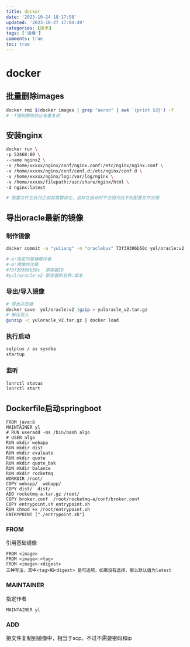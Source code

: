 ```yaml
---
title: docker
date: '2023-10-24 18:17:58'
updated: '2023-10-27 17:04:49'
categories: [技术]
tags: ['运维']
comments: true
toc: true
---
```


# docker

## 批量删除images

```bash
docker rmi $(docker images | grep "aeron" | awk '{print $3}') -f
# -f强制删除防止有重复的
```

## 安装nginx

```bash
docker run \
-p 52468:80 \
--name nginx2 \
-v /home/xxxxx/nginx/conf/nginx.conf:/etc/nginx/nginx.conf \
-v /home/xxxxx/nginx/conf/conf.d:/etc/nginx/conf.d \
-v /home/xxxxx/nginx/log:/var/log/nginx \
-v /home/xxxxx/filepath:/usr/share/nginx/html \
-d nginx:latest

# 配置文件在执行之前就需要存在，这样在启动时不会因为找不到配置文件出错
```

## 导出oracle最新的镜像

### 制作镜像

```bash
docker commit -a "yuliang" -m "oraclebus" 73f39306b50c yul/oracle:v2

#-a:指定的是镜像作者
#-m:镜像的注释
#73f39306b50c  原容器ID
#yul/oracle:v2 新容器的名称:版本
```

### 导出/导入镜像

```bash
# 导出并压缩
docker save  yul/oracle:v2 |gzip > yuloracle_v2.tar.gz
# 解压导入
gunzip -c yuloracle_v2.tar.gz | docker load
```

### 执行启动

```bash
sqlplus / as sysdba
startup
```

### 监听

```bash
lsnrctl status
lsnrctl start
```

## Dockerfile启动springboot

```shell
FROM java:8
MAINTAINER yl
# RUN useradd -ms /bin/bash algo
# USER algo
RUN mkdir webapp
RUN mkdir dist
RUN mkdir evaluate
RUN mkdir quote
RUN mkdir quote_bak
RUN mkdir balance
RUN mkdir rocketmq
WORKDIR /root/
COPY webapp/  webapp/
COPY dist/  dist/
ADD rocketmq-a.tar.gz /root/
COPY broker.conf  /root/rocketmq-a/conf/broker.conf
COPY entrypoint.sh entrypoint.sh 
RUN chmod +x /root/entrypoint.sh
ENTRYPOINT ["./entrypoint.sh"]
```

### FROM

引用基础镜像

```shell
FROM <image>
FROM <image>:<tag>
FROM <image>:<digest> 
三种写法，其中<tag>和<digest> 是可选项，如果没有选择，那么默认值为latest
```

### MAINTAINER

指定作者

```shell
MAINTAINER yl
```

### ADD

把文件复制到镜像中，相当于scp，不过不需要密码和ip
